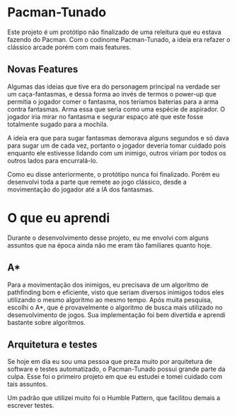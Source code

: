# Pacman-Tunado

Este projeto é um protótipo não finalizado de uma releitura que eu estava fazendo do Pacman.
Com o codinome Pacman-Tunado, a ideia era refazer o clássico arcade porém com mais features.

## Novas Features
Algumas das ideias que tive era do personagem principal na verdade ser um caça-fantasmas, e dessa forma ao invés de termos o power-up que permitia o jogador comer o fantasma,
nos teríamos baterias para a arma contra fantasmas. Arma essa que seria como uma espécie de aspirador. O jogador iria mirar no fantasma e segurar espaço até que este fosse totalmente sugado para a mochila.

A ideia era que para sugar fantasmas demorava alguns segundos e só dava para sugar um de cada vez, portanto o jogador deveria tomar cuidado pois enquanto ele estivesse lidando com um inimigo, outros viriam por todos
os outros lados para encurralá-lo.

Como eu disse anteriormente, o protótipo nunca foi finalizado. Porém eu desenvolvi toda a parte que remete ao jogo clássico, desde a movimentação do jogador até a IA dos fantasmas.

# O que eu aprendi
Durante o desenvolvimento desse projeto, eu me envolvi com alguns assuntos que na época ainda não me eram tão familiares quanto hoje. 

## A*
Para a movimentação dos inimigos, eu precisava de um algoritmo de pathfinding bom e eficiente, visto que seriam diversos inimigos todos eles utilizando o mesmo algoritmo ao mesmo tempo.
Após muita pesquisa, escolhi o A*, que é provavelmente o algoritmo de busca mais utilizado no desenvolvimento de jogos.
Sua implementação foi bem divertida e aprendi bastante sobre algoritmos.

## Arquitetura e testes

Se hoje em dia eu sou uma pessoa que preza muito por arquitetura de software e testes automatizado, o Pacman-Tunado possui grande parte da culpa.
Esse foi o primeiro projeto em que eu estudei e tomei cuidado com tais assuntos.

Um padrão que utilizei muito foi o Humble Pattern, que facilitou demais a escrever testes.

